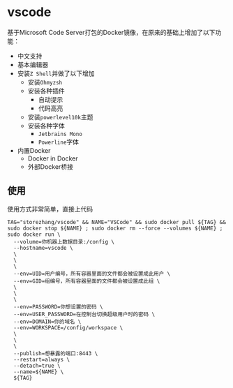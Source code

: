 # vscode

基于Microsoft Code Server打包的Docker镜像，在原来的基础上增加了以下功能：

- 中文支持
- 基本编辑器
- 安装`Z Shell`并做了以下增加
  - 安装`Ohmyzsh`
  - 安装各种插件
    - 自动提示
    - 代码高亮
  - 安装`powerlevel10k`主题
  - 安装各种字体
    - `Jetbrains Mono`
    - `Powerline`字体
- 内置Docker
  - Docker in Docker
  - 外部Docker桥接

## 使用

使用方式非常简单，直接上代码

```shell
TAG="storezhang/vscode" && NAME="VSCode" && sudo docker pull ${TAG} && sudo docker stop ${NAME} ; sudo docker rm --force --volumes ${NAME} ; sudo docker run \
  --volume=你机器上数据目录:/config \
  --hostname=vscode \
  \
  \
  \
  --env=UID=用户编号，所有容器里面的文件都会被设置成此用户 \
  --env=GID=组编号，所有容器里面的文件都会被设置成此组 \
  \
  \
  \
  --env=PASSWORD=你想设置的密码 \
  --env=USER_PASSWORD=在控制台切换超级用户时的密码 \
  --env=DOMAIN=你的域名 \
  --env=WORKSPACE=/config/workspace \
  \
  \
  \
  --publish=想暴露的端口:8443 \
  --restart=always \
  --detach=true \
  --name=${NAME} \
  ${TAG}
```
